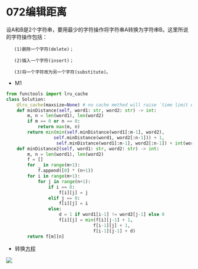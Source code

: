 

# 072编辑距离

设A和B是2个字符串，要用最少的字符操作将字符串A转换为字符串B。这里所说的字符操作包括：

       (1)删除一个字符(delete)；
    
       (2)插入一个字符(insert)；
    
       (3)将一个字符改为另一个字符(substitute)。

* M1


```python
from functools import lru_cache
class Solution:
    @lru_cache(maxsize=None) # no cache method will raise `time limit exceeded`
    def minDistance(self, word1: str, word2: str) -> int:
        m, n = len(word1), len(word2)
        if m == 0 or n == 0:
            return max(m, n)
        return min(min(self.minDistance(word1[:m-1], word2), 
                  self.minDistance(word1, word2[:n-1])) + 1, 
                   self.minDistance(word1[:m-1], word2[:n-1]) + int(word1[m-1]!=word2[n-1]))
    def minDistance2(self, word1: str, word2: str) -> int:
        m, n = len(word1), len(word2)
        f = []
        for _ in range(m+1):
            f.append([0] * (n+1))
        for i in range(m+1):
            for j in range(n+1):
                if i == 0:
                    f[i][j] = j
                elif j == 0:
                    f[i][j] = i
                else:
                    d = 1 if word1[i-1] != word2[j-1] else 0
                    f[i][j] = min(f[i][j-1] + 1, 
                                 f[i-1][j] + 1,
                                 f[i-1][j-1] + d)
        return f[m][n]
```





































- 转换[方程](https://www.jianshu.com/p/a617d20162cf)



![](https://upload-images.jianshu.io/upload_images/244848-e66264ce2243ddfb.png?imageMogr2/auto-orient/strip|imageView2/2/w/1058/format/webp)
